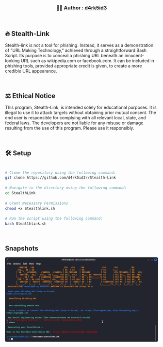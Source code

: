 

<!-- Author -->
<p align = "center">
     <h3 align = "center"> 👨‍💻️ Author : <a href = "https://github.com/d4rk5id3r"> d4rk5id3 </a> </h3>
</p>

<br/>

## 🔥 Stealth-Link
Stealth-link is not a tool for phishing. Instead, it serves as a demonstration of "URL Making Technology," achieved through a straightforward Bash Script. Its purpose is to conceal a phishing URL beneath an innocent-looking URL such as wikipedia.com or facebook.com. It can be included in phishing tools, provided appropriate credit is given, to create a more credible URL appearance.

<br/>

## ⚖️ Ethical Notice
This program, Stealth-Link, is intended solely for educational purposes. It is illegal to use it to attack targets without obtaining prior mutual consent. The end user is responsible for complying with all relevant local, state, and federal laws. The developers are not liable for any misuse or damage resulting from the use of this program. Please use it responsibly.

<br/>

## 🛠️ Setup
```bash

# Clone the repository using the following command:
git clone https://github.com/d4rk5id3r/Stealth-Link

# Navigate to the directory using the following command:
cd StealthLink

# Grant Necessary Permissions 
chmod +x Stealthlink.sh

# Run the script using the following command:
bash Stealthlink.sh

```
<br/>

## Snapshots
<p align="">
	<img src="Screenshot.png" width="600px">
</p>

<br />

## 
